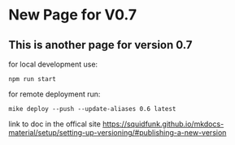 # New Page for V0.7

## This is another page for version 0.7

for local development use:
``` shell
npm run start
```

for remote deployment run:
``` shell
mike deploy --push --update-aliases 0.6 latest
```

link to doc in the offical site
https://squidfunk.github.io/mkdocs-material/setup/setting-up-versioning/#publishing-a-new-version